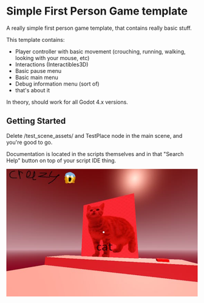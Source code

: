 # Simple First Person Game template

A really simple first person game template, that contains really basic stuff.

This template contains:
- Player controller with basic movement (crouching, running, walking, looking with your mouse, etc)
- Interactions (Interactibles3D)
- Basic pause menu
- Basic main menu
- Debug information menu (sort of)
- that's about it

In theory, should work for all Godot 4.x versions.

## Getting Started

Delete /test_scene_assets/ and TestPlace node in the main scene, and you're good to go. 

Documentation is located in the scripts themselves and in that "Search Help" button on top of your script IDE thing.

![God of the worlds, 2024 AD](test_scene_assets/cat_screenshot.jpg)
